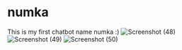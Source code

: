 # numka
This is my first chatbot name numka :)
![Screenshot (48)](https://github.com/user-attachments/assets/c98d3df4-2c68-4c50-8a9a-220668b3d43f)
![Screenshot (49)](https://github.com/user-attachments/assets/4c210cd3-36aa-4438-80cf-932f3ae4ef1d)
![Screenshot (50)](https://github.com/user-attachments/assets/d428c895-c50d-4b97-a45c-05ec832b31e9)
